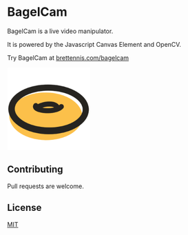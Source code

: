 # BagelCam

BagelCam is a live video manipulator.

It is powered by the Javascript Canvas Element and OpenCV.

Try BagelCam at [brettennis.com/bagelcam](https://brettennis.com/bagelcam)

![bagel logo](/public/favicons/android-chrome-192x192.png)

## Contributing

Pull requests are welcome.

## License

[MIT](https://choosealicense.com/licenses/mit/)
